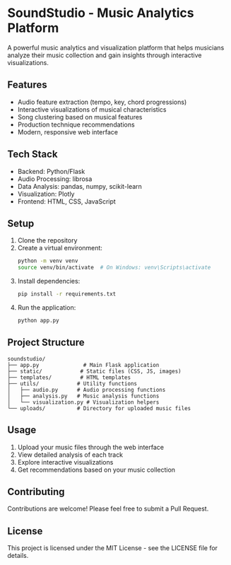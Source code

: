 # SoundStudio - Music Analytics Platform

A powerful music analytics and visualization platform that helps musicians analyze their music collection and gain insights through interactive visualizations.

## Features

- Audio feature extraction (tempo, key, chord progressions)
- Interactive visualizations of musical characteristics
- Song clustering based on musical features
- Production technique recommendations
- Modern, responsive web interface

## Tech Stack

- Backend: Python/Flask
- Audio Processing: librosa
- Data Analysis: pandas, numpy, scikit-learn
- Visualization: Plotly
- Frontend: HTML, CSS, JavaScript

## Setup

1. Clone the repository
2. Create a virtual environment:
   ```bash
   python -m venv venv
   source venv/bin/activate  # On Windows: venv\Scripts\activate
   ```
3. Install dependencies:
   ```bash
   pip install -r requirements.txt
   ```
4. Run the application:
   ```bash
   python app.py
   ```

## Project Structure

```
soundstudio/
├── app.py              # Main Flask application
├── static/            # Static files (CSS, JS, images)
├── templates/         # HTML templates
├── utils/            # Utility functions
│   ├── audio.py      # Audio processing functions
│   ├── analysis.py   # Music analysis functions
│   └── visualization.py # Visualization helpers
└── uploads/          # Directory for uploaded music files
```

## Usage

1. Upload your music files through the web interface
2. View detailed analysis of each track
3. Explore interactive visualizations
4. Get recommendations based on your music collection

## Contributing

Contributions are welcome! Please feel free to submit a Pull Request.

## License

This project is licensed under the MIT License - see the LICENSE file for details. 

